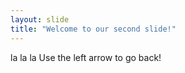 ```yaml
---
layout: slide
title: "Welcome to our second slide!"
---
```

la la la
Use the left arrow to go back!
